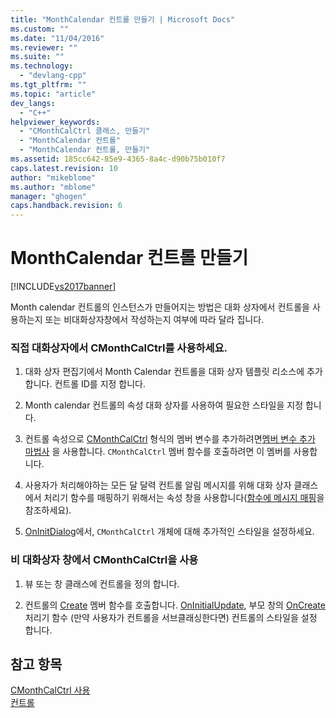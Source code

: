 ```yaml
---
title: "MonthCalendar 컨트롤 만들기 | Microsoft Docs"
ms.custom: ""
ms.date: "11/04/2016"
ms.reviewer: ""
ms.suite: ""
ms.technology: 
  - "devlang-cpp"
ms.tgt_pltfrm: ""
ms.topic: "article"
dev_langs: 
  - "C++"
helpviewer_keywords: 
  - "CMonthCalCtrl 클래스, 만들기"
  - "MonthCalendar 컨트롤"
  - "MonthCalendar 컨트롤, 만들기"
ms.assetid: 185cc642-85e9-4365-8a4c-d90b75b010f7
caps.latest.revision: 10
author: "mikeblome"
ms.author: "mblome"
manager: "ghogen"
caps.handback.revision: 6
---
```

# MonthCalendar 컨트롤 만들기
[!INCLUDE[vs2017banner](../assembler/inline/includes/vs2017banner.md)]

Month calendar 컨트롤의 인스턴스가 만들어지는 방법은 대화 상자에서 컨트롤을 사용하는지 또는 비대화상자창에서 작성하는지 여부에 따라 달라 집니다.  
  
### 직접 대화상자에서 CMonthCalCtrl를 사용하세요.  
  
1.  대화 상자 편집기에서 Month Calendar 컨트롤을 대화 상자 템플릿 리소스에 추가 합니다.  컨트롤 ID를 지정 합니다.  
  
2.  Month calendar 컨트롤의 속성 대화 상자를 사용하여 필요한 스타일을 지정 합니다.  
  
3.  컨트롤 속성으로 [CMonthCalCtrl](../mfc/reference/cmonthcalctrl-class.md) 형식의 멤버 변수를 추가하려면[멤버 변수 추가 마법사](../ide/adding-a-member-variable-visual-cpp.md) 을 사용합니다.  `CMonthCalCtrl` 멤버 함수를 호출하려면 이 멤버를 사용합니다.  
  
4.  사용자가 처리해야하는 모든 달 달력 컨트롤 알림 메시지를 위해 대화 상자 클래스에서 처리기 함수를 매핑하기 위해서는 속성 창을 사용합니다\([함수에 메시지 매핑](../mfc/reference/mapping-messages-to-functions.md)을 참조하세요\).  
  
5.  [OnInitDialog](../Topic/CDialog::OnInitDialog.md)에서, `CMonthCalCtrl` 개체에 대해 추가적인 스타일을 설정하세요.  
  
### 비 대화상자 창에서 CMonthCalCtrl을 사용  
  
1.  뷰 또는 창 클래스에 컨트롤을 정의 합니다.  
  
2.  컨트롤의 [Create](../Topic/CMonthCalCtrl::Create.md) 멤버 함수를 호출합니다. [OnInitialUpdate](../Topic/CView::OnInitialUpdate.md), 부모 창의 [OnCreate](../Topic/CWnd::OnCreate.md) 처리기 함수 \(만약 사용자가 컨트롤을 서브클래싱한다면\)  컨트롤의 스타일을 설정 합니다.  
  
## 참고 항목  
 [CMonthCalCtrl 사용](../mfc/using-cmonthcalctrl.md)   
 [컨트롤](../mfc/controls-mfc.md)